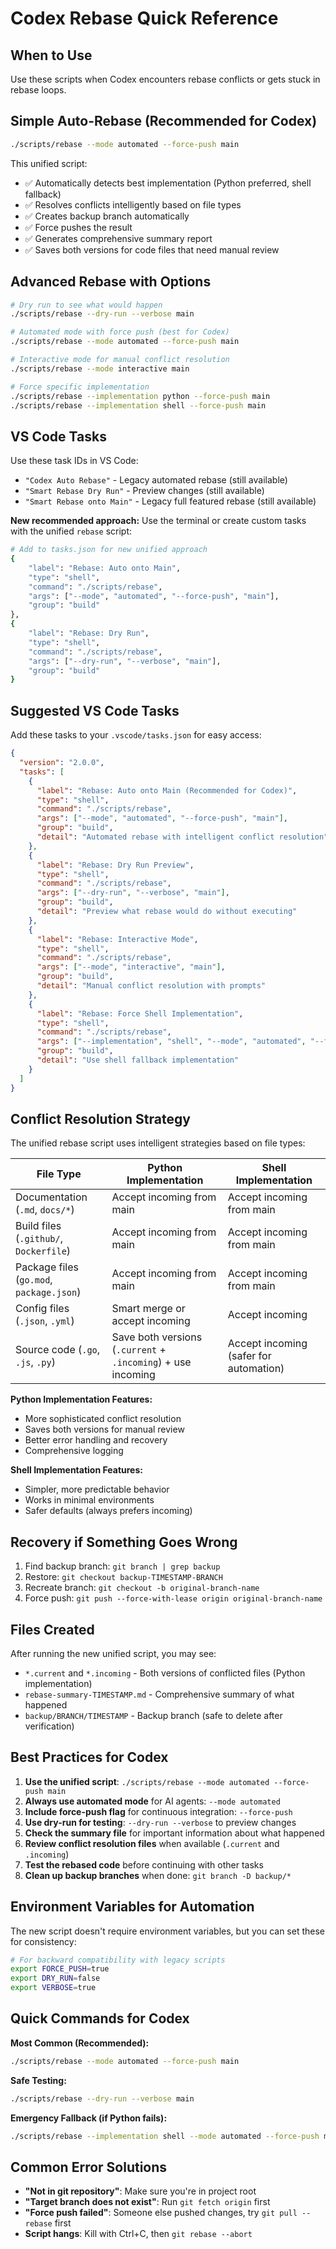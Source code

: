 # Codex Rebase Quick Reference

## When to Use

Use these scripts when Codex encounters rebase conflicts or gets stuck in rebase loops.

## Simple Auto-Rebase (Recommended for Codex)

```bash
./scripts/rebase --mode automated --force-push main
```

This unified script:

- ✅ Automatically detects best implementation (Python preferred, shell fallback)
- ✅ Resolves conflicts intelligently based on file types
- ✅ Creates backup branch automatically
- ✅ Force pushes the result
- ✅ Generates comprehensive summary report
- ✅ Saves both versions for code files that need manual review

## Advanced Rebase with Options

```bash
# Dry run to see what would happen
./scripts/rebase --dry-run --verbose main

# Automated mode with force push (best for Codex)
./scripts/rebase --mode automated --force-push main

# Interactive mode for manual conflict resolution
./scripts/rebase --mode interactive main

# Force specific implementation
./scripts/rebase --implementation python --force-push main
./scripts/rebase --implementation shell --force-push main
```

## VS Code Tasks

Use these task IDs in VS Code:

- `"Codex Auto Rebase"` - Legacy automated rebase (still available)
- `"Smart Rebase Dry Run"` - Preview changes (still available)
- `"Smart Rebase onto Main"` - Legacy full featured rebase (still available)

**New recommended approach:** Use the terminal or create custom tasks with the unified `rebase`
script:

```bash
# Add to tasks.json for new unified approach
{
    "label": "Rebase: Auto onto Main",
    "type": "shell",
    "command": "./scripts/rebase",
    "args": ["--mode", "automated", "--force-push", "main"],
    "group": "build"
},
{
    "label": "Rebase: Dry Run",
    "type": "shell",
    "command": "./scripts/rebase",
    "args": ["--dry-run", "--verbose", "main"],
    "group": "build"
}
```

## Suggested VS Code Tasks

Add these tasks to your `.vscode/tasks.json` for easy access:

```json
{
  "version": "2.0.0",
  "tasks": [
    {
      "label": "Rebase: Auto onto Main (Recommended for Codex)",
      "type": "shell",
      "command": "./scripts/rebase",
      "args": ["--mode", "automated", "--force-push", "main"],
      "group": "build",
      "detail": "Automated rebase with intelligent conflict resolution"
    },
    {
      "label": "Rebase: Dry Run Preview",
      "type": "shell",
      "command": "./scripts/rebase",
      "args": ["--dry-run", "--verbose", "main"],
      "group": "build",
      "detail": "Preview what rebase would do without executing"
    },
    {
      "label": "Rebase: Interactive Mode",
      "type": "shell",
      "command": "./scripts/rebase",
      "args": ["--mode", "interactive", "main"],
      "group": "build",
      "detail": "Manual conflict resolution with prompts"
    },
    {
      "label": "Rebase: Force Shell Implementation",
      "type": "shell",
      "command": "./scripts/rebase",
      "args": ["--implementation", "shell", "--mode", "automated", "--force-push", "main"],
      "group": "build",
      "detail": "Use shell fallback implementation"
    }
  ]
}
```

## Conflict Resolution Strategy

The unified rebase script uses intelligent strategies based on file types:

| File Type                                | Python Implementation                                        | Shell Implementation                   |
| ---------------------------------------- | ------------------------------------------------------------ | -------------------------------------- |
| Documentation (`.md`, `docs/*`)          | Accept incoming from main                                    | Accept incoming from main              |
| Build files (`.github/`, `Dockerfile`)   | Accept incoming from main                                    | Accept incoming from main              |
| Package files (`go.mod`, `package.json`) | Accept incoming from main                                    | Accept incoming from main              |
| Config files (`.json`, `.yml`)           | Smart merge or accept incoming                               | Accept incoming                        |
| Source code (`.go`, `.js`, `.py`)        | Save both versions (`.current` + `.incoming`) + use incoming | Accept incoming (safer for automation) |

**Python Implementation Features:**

- More sophisticated conflict resolution
- Saves both versions for manual review
- Better error handling and recovery
- Comprehensive logging

**Shell Implementation Features:**

- Simpler, more predictable behavior
- Works in minimal environments
- Safer defaults (always prefers incoming)

## Recovery if Something Goes Wrong

1. Find backup branch: `git branch | grep backup`
2. Restore: `git checkout backup-TIMESTAMP-BRANCH`
3. Recreate branch: `git checkout -b original-branch-name`
4. Force push: `git push --force-with-lease origin original-branch-name`

## Files Created

After running the new unified script, you may see:

- `*.current` and `*.incoming` - Both versions of conflicted files (Python implementation)
- `rebase-summary-TIMESTAMP.md` - Comprehensive summary of what happened
- `backup/BRANCH/TIMESTAMP` - Backup branch (safe to delete after verification)

## Best Practices for Codex

1. **Use the unified script**: `./scripts/rebase --mode automated --force-push main`
2. **Always use automated mode** for AI agents: `--mode automated`
3. **Include force-push flag** for continuous integration: `--force-push`
4. **Use dry-run for testing**: `--dry-run --verbose` to preview changes
5. **Check the summary file** for important information about what happened
6. **Review conflict resolution files** when available (`.current` and `.incoming`)
7. **Test the rebased code** before continuing with other tasks
8. **Clean up backup branches** when done: `git branch -D backup/*`

## Environment Variables for Automation

The new script doesn't require environment variables, but you can set these for consistency:

```bash
# For backward compatibility with legacy scripts
export FORCE_PUSH=true
export DRY_RUN=false
export VERBOSE=true
```

## Quick Commands for Codex

**Most Common (Recommended):**

```bash
./scripts/rebase --mode automated --force-push main
```

**Safe Testing:**

```bash
./scripts/rebase --dry-run --verbose main
```

**Emergency Fallback (if Python fails):**

```bash
./scripts/rebase --implementation shell --mode automated --force-push main
```

## Common Error Solutions

- **"Not in git repository"**: Make sure you're in project root
- **"Target branch does not exist"**: Run `git fetch origin` first
- **"Force push failed"**: Someone else pushed changes, try `git pull --rebase` first
- **Script hangs**: Kill with Ctrl+C, then `git rebase --abort`
